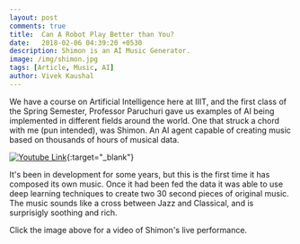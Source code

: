 ```yaml
---
layout: post
comments: true
title:  Can A Robot Play Better than You?
date:   2018-02-06 04:39:20 +0530
description: Shimon is an AI Music Generator.
image: /img/shimon.jpg 
tags: [Article, Music, AI]
author: Vivek Kaushal
---
```


We have a course on Artificial Intelligence here at IIIT, and the first class of the Spring Semester, Professor Paruchuri gave us examples of AI being implemented in different fields around the world. One that struck a chord with me (pun intended), was Shimon. An AI agent capable of creating music based on thousands of hours of musical data.

[![Youtube Link](https://img.youtube.com/vi/l9OUbqWHOSk/0.jpg)](https://www.youtube.com/watch?v=l9OUbqWHOSk){:target="_blank"}

It's been in development for some years, but this is the first time it has composed its own music. Once it had been fed the data it was able to use deep learning techniques to create two 30 second pieces of original music.
The music sounds like a cross between Jazz and Classical, and is surprisigly soothing and rich.

Click the image above for a video of Shimon's live performance.